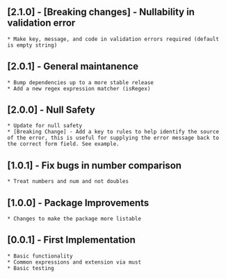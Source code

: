 ## [2.1.0] - [Breaking changes] - Nullability in validation error
    * Make key, message, and code in validation errors required (default is empty string)

## [2.0.1] - General maintanence
    * Bump dependencies up to a more stable release
    * Add a new regex expression matcher (isRegex)

## [2.0.0] - Null Safety
    * Update for null safety
    * [Breaking Change] - Add a key to rules to help identify the source of the error, this is useful for supplying the error message back to the correct form field. See example.

## [1.0.1] - Fix bugs in number comparison
    * Treat numbers and num and not doubles

## [1.0.0] - Package Improvements
    * Changes to make the package more listable

## [0.0.1] - First Implementation
    * Basic functionality
    * Common expressions and extension via must
    * Basic testing
